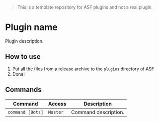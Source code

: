 > This is a template repository for ASF plugins and not a real plugin.

# Plugin name
Plugin description.

## How to use
1. Put all the files from a release archive to the `plugins` directory of ASF
2. Done!

## Commands

Command | Access | Description
--- | --- | ---
`command [Bots]` | `Master` | Command description.
